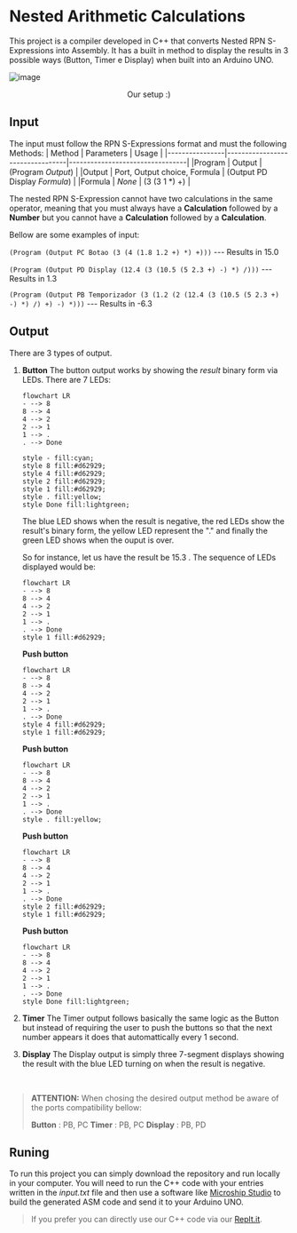 # Nested Arithmetic Calculations
This project is a compiler developed in C++ that converts Nested RPN S-Expressions into Assembly. It has a built in method to display the results in 3 possible ways (Button, Timer e Display) when built into an Arduino UNO.

![image](https://user-images.githubusercontent.com/61120380/169628190-4e31e825-b363-4fdf-997d-64079a0115d5.png)
 <p align="center"> Our setup :) </p>
 
## Input
The input must follow the RPN S-Expressions format and must the following Methods:
|     Method     |      Parameters                 |            Usage                |
|----------------|---------------------------------|---------------------------------|
|Program         |     Output                      |   (Program _Output_)            |
|Output          |  Port, Output choice, Formula   |   (Output PD Display _Formula_) |
|Formula         |  _None_                         |   (3 (3 1 *) +)                 |

The nested RPN S-Expression cannot have two calculations in the same operator, meaning that you must always have a **Calculation** followed by a **Number** but you cannot have a **Calculation** followed by a **Calculation**.

Bellow are some examples of input:

`(Program (Output PC Botao (3 (4 (1.8 1.2 +) *) +)))` --- Results in 15.0

`(Program (Output PD Display (12.4 (3 (10.5 (5 2.3 +) -) *) /)))` --- Results in 1.3

`(Program (Output PB Temporizador (3 (1.2 (2 (12.4 (3 (10.5 (5 2.3 +) -) *) /) +) -) *)))` --- Results in -6.3

## Output
There are 3 types of output.
1. **Button**
		The button output works by showing the *result* binary form via LEDs.  There are 7 LEDs:
	``` mermaid
	flowchart LR 
	- --> 8  
	8 --> 4  
	4 --> 2
	2 --> 1
	1 --> .
	. --> Done
	
	style - fill:cyan;
	style 8 fill:#d62929;
	style 4 fill:#d62929;
	style 2 fill:#d62929;
	style 1 fill:#d62929;
	style . fill:yellow;
	style Done fill:lightgreen;
	```
	The blue LED shows when the result is negative, the red LEDs show the result's binary form, the yellow LED represent the "." and finally the green LED shows when the ouput is over.
	
	So for instance, let us have the result be 15.3 . The sequence of LEDs displayed would be:
	
	``` mermaid
	flowchart LR 
	- --> 8  
	8 --> 4  
	4 --> 2
	2 --> 1
	1 --> .
	. --> Done
	style 1 fill:#d62929;
	```
	**Push button**
	``` mermaid
	flowchart LR 
	- --> 8  
	8 --> 4  
	4 --> 2
	2 --> 1
	1 --> .
	. --> Done
	style 4 fill:#d62929;
	style 1 fill:#d62929;
	```
	**Push button**
	``` mermaid
	flowchart LR 
	- --> 8  
	8 --> 4  
	4 --> 2
	2 --> 1
	1 --> .
	. --> Done
	style . fill:yellow;
	```
	**Push button**
	``` mermaid
	flowchart LR 
	- --> 8  
	8 --> 4  
	4 --> 2
	2 --> 1
	1 --> .
	. --> Done
	style 2 fill:#d62929;
	style 1 fill:#d62929;
	```
	**Push button**
	``` mermaid
	flowchart LR 
	- --> 8  
	8 --> 4  
	4 --> 2
	2 --> 1
	1 --> .
	. --> Done
	style Done fill:lightgreen;
	```
		
2. **Timer**
	The Timer output follows basically the same logic as the Button but instead of requiring the user to push the buttons so that the next number appears it does that automattically every 1 second.
	
3. **Display**
	The Display output is simply three 7-segment displays showing the result with the blue LED turning on when the result is negative.

  <br />
  
> **ATTENTION:**
> When chosing the desired output method be aware of the ports compatibility bellow:
> 
> **Button** : PB, PC 
> **Timer** : PB, PC
> **Display** : PB, PD

## Runing

To run this project you can simply download the repository and run locally in your computer. You will need to run the C++ code with your entries written in the *input.txt* file and then use a software like [Microship Studio](https://www.microchip.com/en-us/tools-resources/develop/microchip-studio) to build the generated ASM code and send it to your Arduino UNO.

> If you prefer you can directly use our C++ code via our [Replt.it](https://replit.com/@GiovanniPaiva/Tipos#main.cpp).



